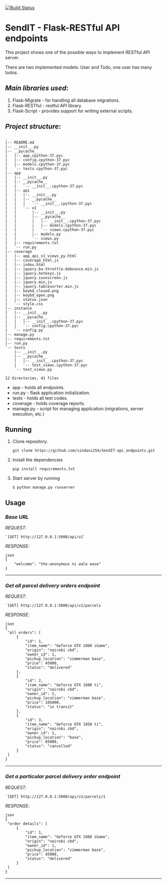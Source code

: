 [![Build Status](https://travis-ci.org/sindani254/SendIT-endpoints.svg?branch=master)](https://travis-ci.org/sindani254/SendIT-endpoints)
# SendIT - Flask-RESTful API endpoints
This project shows one of the possible ways to implement RESTful API server.

There are two implemented models: User and Todo, one user has many todos.

## _Main libraries used_:
1. Flask-Migrate - for handling all database migrations.
2. Flask-RESTful - restful API library.
3. Flask-Script - provides support for writing external scripts.

## _Project structure_:
```
.
|-- README.md
|-- __init__.py
|-- __pycache__
|   |-- app.cpython-37.pyc
|   |-- config.cpython-37.pyc
|   |-- models.cpython-37.pyc
|   `-- tests.cpython-37.pyc
|-- app
|   |-- __init__.py
|   |-- __pycache__
|   |   `-- __init__.cpython-37.pyc
|   |-- api
|   |   |-- __init__.py
|   |   |-- __pycache__
|   |   |   `-- __init__.cpython-37.pyc
|   |   `-- v1
|   |       |-- __init__.py
|   |       |-- __pycache__
|   |       |   |-- __init__.cpython-37.pyc
|   |       |   |-- models.cpython-37.pyc
|   |       |   `-- views.cpython-37.pyc
|   |       |-- models.py
|   |       `-- views.py
|   |-- requirements.txt
|   `-- run.py
|-- coverage
|   |-- app_api_v1_views_py.html
|   |-- coverage_html.js
|   |-- index.html
|   |-- jquery.ba-throttle-debounce.min.js
|   |-- jquery.hotkeys.js
|   |-- jquery.isonscreen.js
|   |-- jquery.min.js
|   |-- jquery.tablesorter.min.js
|   |-- keybd_closed.png
|   |-- keybd_open.png
|   |-- status.json
|   `-- style.css
|-- instance
|   |-- __init__.py
|   |-- __pycache__
|   |   |-- __init__.cpython-37.pyc
|   |   `-- config.cpython-37.pyc
|   `-- config.py
|-- manage.py
|-- requirements.txt
|-- run.py
`-- tests
    |-- __init__.py
    |-- __pycache__
    |   |-- __init__.cpython-37.pyc
    |   `-- test_views.cpython-37.pyc
    `-- test_views.py

12 directories, 41 files
```

* app - holds all endpoints.
* run.py - flask application initialization.
* tests - holds all test codes.
* coverage - holds coverage reports.
* manage.py - script for managing application (migrations, server execution, etc.)

## Running 

1. Clone repository.

	`git clone https://github.com/sindani254/SendIT-api_endpoints.git`

2. Install the dependencies

	`pip install requirements.txt`
	
3. Start server by running

	`$ python manage.py runserver`

## Usage
   ### _Base URL_
    
   _REQUEST_:
   
 	`[GET] http://127.0.0.1:5000/api/v1`
   
   _RESPONSE_:
   ``` 
   json
   {
       "welcome": "the-anonymous ni wale wase"
   }
   ```
------------------------------------------------

  ### _Get all parcel delivery orders endpoint_
  
   _REQUEST_:
   
 	`[GET] http://127.0.0.1:5000/api/v1/parcels
   
   _RESPONSE_:
   ```
   json
   {
    "all orders": [
        {
            "id": 1,
            "item_name": "Geforce GTX 1060 iGame",
            "origin": "nairobi cbd",
            "owner_id": 1,
            "pickup_location": "zimmerman base",
            "price": 45000,
            "status": "delivered"
        },
        {
            "id": 2,
            "item_name": "Geforce GTX 1080 ti",
            "origin": "nairobi cbd",
            "owner_id": 2,
            "pickup_location": "zimmerman base",
            "price": 105000,
            "status": "in transit"
        },
        {
            "id": 3,
            "item_name": "Geforce GTX 1050 ti",
            "origin": "nairobi cbd",
            "owner_id": 1,
            "pickup_location": "base",
            "price": 85000,
            "status": "cancelled"
        }
    ]
}
   ```
------------------------------------------------

  ### _Get a particular parcel delivery order endpoint_
  
   _REQUEST_:
   
 	`[GET] http://127.0.0.1:5000/api/v1/parcels/1
   
   _RESPONSE_:
   ```
   json
   {
    "order details": [
        {
            "id": 1,
            "item_name": "Geforce GTX 1060 iGame",
            "origin": "nairobi cbd",
            "owner_id": 1,
            "pickup_location": "zimmerman base",
            "price": 45000,
            "status": "delivered"
        }
    ]
}
   ```
------------------------------------------------
